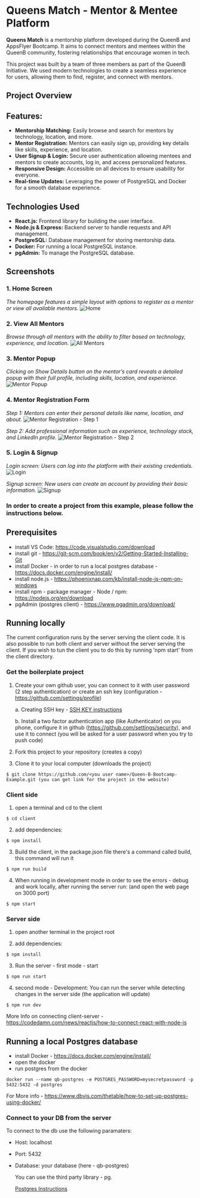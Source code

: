 # Queens Match - Mentor & Mentee Platform

**Queens Match** is a mentorship platform developed during the QueenB and AppsFlyer Bootcamp. It aims to connect mentors and mentees within the QueenB community, fostering relationships that encourage women in tech.

This project was built by a team of three members as part of the QueenB Initiative. We used modern technologies to create a seamless experience for users, allowing them to find, register, and connect with mentors.

## Project Overview

## Features:
- **Mentorship Matching:** Easily browse and search for mentors by technology, location, and more.
- **Mentor Registration:** Mentors can easily sign up, providing key details like skills, experience, and location.
- **User Signup & Login:** Secure user authentication allowing mentees and mentors to create accounts, log in, and access personalized features.
- **Responsive Design:** Accessible on all devices to ensure usability for everyone.
- **Real-time Updates:** Leveraging the power of PostgreSQL and Docker for a smooth database experience.
  
## Technologies Used
- **React.js:** Frontend library for building the user interface.
- **Node.js & Express:** Backend server to handle requests and API management.
- **PostgreSQL:** Database management for storing mentorship data.
- **Docker:** For running a local PostgreSQL instance.
- **pgAdmin:** To manage the PostgreSQL database.
  
## Screenshots

### 1. Home Screen
*The homepage features a simple layout with options to register as a mentor or view all available mentors.*
![Home](./client/src/assets/screenshots/homescreen.jpg)  

### 2. View All Mentors
*Browse through all mentors with the ability to filter based on technology, experience, and location.*
![All Mentors](./client/src/assets/screenshots/ViewAllMentors.jpg)  

### 3. Mentor Popup
*Clicking on Show Details button on the mentor’s card reveals a detailed popup with their full profile, including skills, location, and experience.*
![Mentor Popup](./client/src/assets/screenshots/MentorPopup.jpg)  

### 4. Mentor Registration Form
*Step 1: Mentors can enter their personal details like name, location, and about.*
![Mentor Registration - Step 1](./client/src/assets/screenshots/addMentor1.jpg)  

*Step 2: Add professional information such as experience, technology stack, and LinkedIn profile.*
![Mentor Registration - Step 2](./client/src/assets/screenshots/addMentor2.jpg)  

### 5. Login & Signup
*Login screen: Users can log into the platform with their existing credentials.*
![Login](./client/src/assets/screenshots/login.jpg)  

*Signup screen: New users can create an account by providing their basic information.*
![Signup](./client/src/assets/screenshots/signup.jpg)  

### In order to create a project from this example, please follow the instructions below.


## Prerequisites

* install VS Code: https://code.visualstudio.com/download
* install git - https://git-scm.com/book/en/v2/Getting-Started-Installing-Git
* install Docker - in order to run a local postgres database - https://docs.docker.com/engine/install/
* install node.js - https://phoenixnap.com/kb/install-node-js-npm-on-windows
* install npm - package manager - Node / npm: https://nodejs.org/en/download
*  pgAdmin (postgres client) -  https://www.pgadmin.org/download/


## Running locally

The current configuration runs by the server serving the client code. It is also possible to run both client and server without the server serving the client.
If you wish to tun the client you to do this by running 'npm start' from the client directory.

### Get the boilerplate project

1. Create your own github user, you can connect to it with user password (2 step authentication) or create an ssh key (configuration - https://github.com/settings/profile)
   
   a. Creating SSH key - [SSH KEY instructions](https://docs.github.com/en/authentication/connecting-to-github-with-ssh/generating-a-new-ssh-key-and-adding-it-to-the-ssh-agent)

   b. Install a two factor authentication app (like Authenticator) on you phone, 
      configure it in github (https://github.com/settings/security), 
      and use it to connect (you will be asked for a user password when you try to push code)


2. Fork this project to your repository (creates a copy)
3. Clone it to your local computer (downloads the project)

```
$ git clone https://github.com/<you user name>/Queen-B-Bootcamp-Example.git (you can get link for the project in the website)
```

### Client side 

1. open a terminal and cd to the client
```
$ cd client
```
2. add dependencies:

```
$ npm install
```

3. Build the client, in the package.json file there's a command called build, this command will run it

```
$ npm run build 
```

4. When running in development mode in order to see the errors - debug and work locally, after running the server run: (and open the web page on 3000 port)

```
$ npm start
```

### Server side 
1. open another terminal in the project root

3. add dependencies:

```
$ npm install
```

3. Run the server - first mode - start

```
$ npm run start
```

4. second mode - Development: You can run the server while detecting changes in the server side (the application will update)

```
$ npm run dev
```

More Info on connecting client-server -
https://codedamn.com/news/reactjs/how-to-connect-react-with-node-js



## Running a local Postgres database

* install Docker - https://docs.docker.com/engine/install/
* open the docker
* run postgres from the docker

```
docker run --name qb-postgres -e POSTGRES_PASSWORD=mysecretpassword -p 5432:5432 -d postgres
```

For More info - https://www.dbvis.com/thetable/how-to-set-up-postgres-using-docker/


### Connect to your DB from the server 

To connect to the db use the following paramaters:

* Host: localhost
* Port: 5432
* Database: your database (here - qb-postgres)

  You can use the third party library - pg.
  
  [Postgres Instructions](https://help.scalegrid.io/docs/postgresql-connecting-to-nodejs-driver)

  
